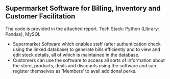 ## Supermarket Software for Billing, Inventory and Customer Facilitation

The code is provided in the attached report. Tech Stack: Python (Library: Pandas), MySQL

- Supermarket Software which enables staff (after authentication check using the linked database) to generate bills efficiently and to view and edit stock details, all of which is maintained in the database.
- Customers can use the software to access all sorts of information about the store, products, deals and discounts using the software and can register themselves as ’Members’ to avail additional perks.
